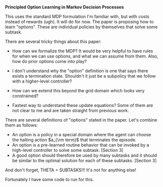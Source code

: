 **Principled Option Learning in Markov Decision Processes**

This uses the standard MDP formulation I'm familiar with, but with costs instead
of rewards (ugh). It will do for now. The paper is proposing how to learn
"options". These are individual policies by themselves that solve some subtask.

There are several tricky things about this paper:

- How can we formalize the MDP? It would be very helpful to have rules for when
  we can use options, and what we can assume from them. Also, how do prior
  options come into play?

- I don't understand why the "option" definition is one that says there exists a
  termination state. Shouldn't it just be a subpolicy that we follow with a
  higher-level controller?

- How can we extend this beyond the grid domain which looks very constrained?

- Fastest way to understand these update equations? Some of them are not clear
  to me and are taken straight from previous work.

There are several definitions of "options" stated in the paper. Let's combine
them as follows:

- An option is a policy in a special domain where the agent can choose the
  halting action $a_{\rm term}$ that terminates the episode.
- An option is a pre-learned routine behavior that can be invoked by a
  high-level controller to solve some subtask. [Section 3]
- A good option should therefore be used by many subtasks and it should be
  similar to the optimal solution for each of these subtasks. [Section 3]

And don't forget, THETA = SUBTASKS!!! It's not for anything else!

Fortunately I have some code to run for this.
